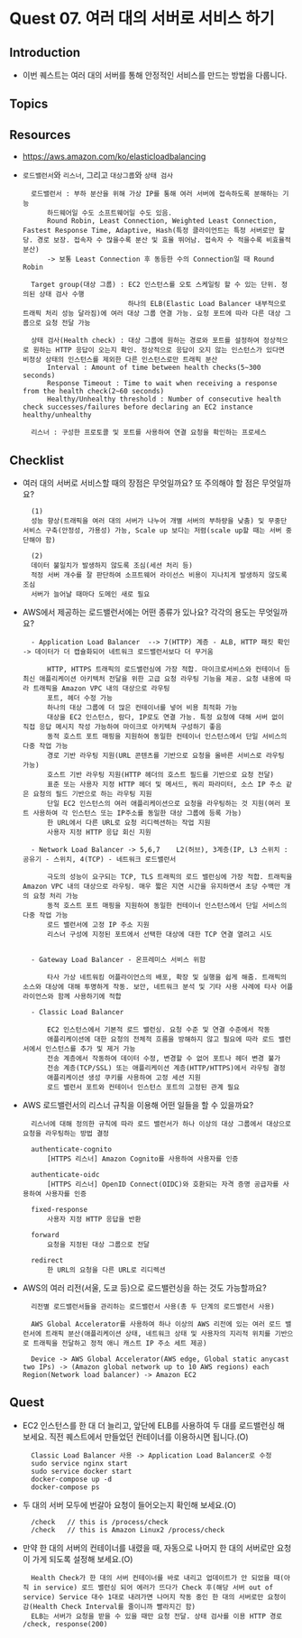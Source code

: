 # Quest 07. 여러 대의 서버로 서비스 하기

## Introduction
* 이번 퀘스트는 여러 대의 서버를 통해 안정적인 서비스를 만드는 방법을 다룹니다.

## Topics

## Resources
* https://aws.amazon.com/ko/elasticloadbalancing
* `로드밸런서`와 `리스너`, 그리고 `대상그룹`와 `상태 검사`

        로드밸런서 : 부하 분산을 위해 가상 IP를 통해 여러 서버에 접속하도록 분해하는 기능
            하드웨어일 수도 소프트웨어일 수도 있음.
            Round Robin, Least Connection, Weighted Least Connection, Fastest Response Time, Adaptive, Hash(특정 클라이언트는 특정 서버로만 할당. 경로 보장. 접속자 수 많을수록 분산 및 효율 뛰어남. 접속자 수 적을수록 비효율적 분산)
            -> 보통 Least Connection 후 동등한 수의 Connection일 때 Round Robin

        Target group(대상 그룹) : EC2 인스턴스를 오토 스케일링 할 수 있는 단위. 정의된 상태 검사 수행
                                하나의 ELB(Elastic Load Balancer 내부적으로 트래픽 처리 성능 달라짐)에 여러 대상 그룹 연결 가능. 요청 포트에 따라 다른 대상 그룹으로 요청 전달 가능
                                
        상태 검사(Health check) : 대상 그룹에 원하는 경로와 포트를 설정하여 정상적으로 원하는 HTTP 응답이 오는지 확인. 정상적으로 응답이 오지 않는 인스턴스가 있다면 비정상 상태의 인스턴스를 제외한 다른 인스턴스로만 트래픽 분산
            Interval : Amount of time between health checks(5~300 seconds)
            Response Timeout : Time to wait when receiving a response from the health check(2~60 seconds)
            Healthy/Unhealthy threshold : Number of consecutive health check successes/failures before declaring an EC2 instance healthy/unhealthy

        리스너 : 구성한 프로토콜 및 포트를 사용하여 연결 요청을 확인하는 프로세스

## Checklist
* 여러 대의 서버로 서비스할 때의 장점은 무엇일까요? 또 주의해야 할 점은 무엇일까요?

        (1)
        성능 향상(트래픽을 여러 대의 서버가 나누어 개별 서버의 부하량을 낮춤) 및 무중단 서비스 구축(안정성, 가용성) 가능, Scale up 보다는 저렴(scale up할 때는 서버 중단해야 함)

        (2)
        데이터 불일치가 발생하지 않도록 조심(세션 처리 등)
        적정 서버 개수를 잘 판단하여 소프트웨어 라이선스 비용이 지나치게 발생하지 않도록 조심
        서버가 늘어날 때마다 도메인 새로 필요

* AWS에서 제공하는 로드밸런서에는 어떤 종류가 있나요? 각각의 용도는 무엇일까요?

        - Application Load Balancer  --> 7(HTTP) 계층 - ALB, HTTP 패킷 확인 -> 데이터가 더 캡슐화되어 네트워크 로드밸런서보다 더 무거움

            HTTP, HTTPS 트래픽의 로드밸런싱에 가장 적합. 마이크로서비스와 컨테이너 등 최신 애플리케이션 아키텍처 전달을 위한 고급 요청 라우팅 기능을 제공. 요청 내용에 따라 트래픽을 Amazon VPC 내의 대상으로 라우팅
            포트, 헤더 수정 가능
            하나의 대상 그룹에 더 많은 컨테이너를 넣어 비용 최적화 가능
            대상을 EC2 인스턴스, 람다, IP로도 연결 가능. 특정 요청에 대해 서버 없이 직접 응답 메시지 작성 가능하여 마이크로 아키텍쳐 구성하기 좋음
            동적 호스트 포트 매핑을 지원하여 동일한 컨테이너 인스턴스에서 단일 서비스의 다중 작업 가능
            경로 기반 라우팅 지원(URL 콘텐츠를 기반으로 요청을 올바른 서비스로 라우팅 가능)
            호스트 기반 라우팅 지원(HTTP 헤더의 호스트 필드를 기반으로 요청 전달)
            표준 또는 사용자 지정 HTTP 헤더 및 메서드, 쿼리 파라미터, 소스 IP 주소 같은 요청의 필드 기반으로 하는 라우팅 지원
            단일 EC2 인스턴스의 여러 애플리케이션으로 요청을 라우팅하는 것 지원(여러 포트 사용하여 각 인스턴스 또는 IP주소를 동일한 대상 그룹에 등록 가능)
            한 URL에서 다른 URL로 요청 리디렉션하는 작업 지원
            사용자 지정 HTTP 응답 회신 지원

        - Network Load Balancer -> 5,6,7    L2(허브), 3계층(IP, L3 스위치 : 공유기 - 스위치, 4(TCP) - 네트워크 로드밸런서

            극도의 성능이 요구되는 TCP, TLS 트래픽의 로드 밸런싱에 가장 적합. 트래픽을 Amazon VPC 내의 대상으로 라우팅. 매우 짧은 지연 시간을 유지하면서 초당 수백만 개의 요청 처리 가능
            동적 호스트 포트 매핑을 지원하여 동일한 컨테이너 인스턴스에서 단일 서비스의 다중 작업 가능
            로드 밸런서에 고정 IP 주소 지원
            리스너 구성에 지정된 포트에서 선택한 대상에 대한 TCP 연결 열려고 시도
            

        - Gateway Load Balancer - 온프레미스 서비스 위함

            타사 가상 네트워킹 어플라이언스의 배포, 확장 및 실행을 쉽게 해줌. 트래픽의 소스와 대상에 대해 투명하게 작동. 보안, 네트워크 분석 및 기타 사용 사례에 타사 어플라이언스와 함께 사용하기에 적합

        - Classic Load Balancer

            EC2 인스턴스에서 기본적 로드 밸런싱. 요청 수준 및 연결 수준에서 작동
            애플리케이션에 대한 요청의 전체적 흐름을 방해하지 않고 필요에 따라 로드 밸런서에서 인스턴스를 추가 및 제거 가능
            전송 계층에서 작동하여 데이터 수정, 변경할 수 없어 포트나 헤더 변경 불가
            전송 계층(TCP/SSL) 또는 애플리케이션 계층(HTTP/HTTPS)에서 라우팅 결정
            애플리케이션 생성 쿠키를 사용하여 고정 세션 지원
            로드 밸런서 포트와 컨테이너 인스턴스 포트의 고정된 관계 필요

* AWS 로드밸런서의 리스너 규칙을 이용해 어떤 일들을 할 수 있을까요?

        리스너에 대해 정의한 규칙에 따라 로드 밸런서가 하나 이상의 대상 그룹에서 대상으로 요청을 라우팅하는 방법 결정

        authenticate-cognito
            [HTTPS 리스너] Amazon Cognito를 사용하여 사용자를 인증

        authenticate-oidc
            [HTTPS 리스너] OpenID Connect(OIDC)와 호환되는 자격 증명 공급자를 사용하여 사용자를 인증

        fixed-response
            사용자 지정 HTTP 응답을 반환

        forward
            요청을 지정된 대상 그룹으로 전달

        redirect
            한 URL의 요청을 다른 URL로 리디렉션

* AWS의 여러 리전(서울, 도쿄 등)으로 로드밸런싱을 하는 것도 가능할까요?

        리전별 로드밸런서들을 관리하는 로드밸런서 사용(총 두 단계의 로드밸런서 사용)

        AWS Global Accelerator를 사용하여 하나 이상의 AWS 리전에 있는 여러 로드 밸런서에 트래픽 분산(애플리케이션 상태, 네트워크 상태 및 사용자의 지리적 위치를 기반으로 트래픽을 전달하고 정적 애니 캐스트 IP 주소 세트 제공)

        Device -> AWS Global Accelerator(AWS edge, Global static anycast two IPs) -> (Amazon global network up to 10 AWS regions) each Region(Network load balancer) -> Amazon EC2


## Quest
* EC2 인스턴스를 한 대 더 늘리고, 앞단에 ELB를 사용하여 두 대를 로드밸런싱 해 보세요. 직전 퀘스트에서 만들었던 컨테이너를 이용하시면 됩니다.(O)

        Classic Load Balancer 사용 -> Application Load Balancer로 수정
        sudo service nginx start
        sudo service docker start
        docker-compose up -d
        docker-compose ps

* 두 대의 서버 모두에 번갈아 요청이 들어오는지 확인해 보세요.(O)

        /check   // this is /process/check
        /check   // this is Amazon Linux2 /process/check

* 만약 한 대의 서버의 컨테이너를 내렸을 때, 자동으로 나머지 한 대의 서버로만 요청이 가게 되도록 설정해 보세요.(O)

        Health Check가 한 대의 서버 컨테이너를 바로 내리고 업데이트가 안 되었을 때(아직 in service) 로드 밸런싱 되어 에러가 뜨다가 Check 후(해당 서버 out of service) Service 대수 1대로 내려가면 나머지 작동 중인 한 대의 서버로만 요청이 감(Health Check Interval를 줄이니까 빨라지긴 함)
        ELB는 서버가 요청을 받을 수 있을 때만 요청 전달. 상태 검사를 이용 HTTP 경로 /check, response(200)
